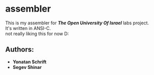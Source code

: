 # assembler
This is my assembler for ***The Open University Of Israel*** labs project.  
It's written in ANSI-C.  
not really liking this for now D:  

## Authors: 
- **Yonatan Schrift**
- **Segev Shinar**


